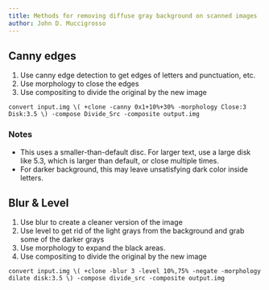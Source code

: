 ```yaml
---
title: Methods for removing diffuse gray background on scanned images
author: John D. Muccigrosso
---
```


## Canny edges

1. Use canny edge detection to get edges of letters and punctuation, etc.
1. Use morphology to close the edges
1. Use compositing to divide the original by the new image

```
convert input.img \( +clone -canny 0x1+10%+30% -morphology Close:3 Disk:3.5 \) -compose Divide_Src -composite output.img
```

### Notes

- This uses a smaller-than-default disc. For larger text, use a large disk like 5.3, which is larger than default, or close multiple times.
- For darker background, this may leave unsatisfying dark color inside letters.

## Blur & Level

1. Use blur to create a cleaner version of the image
1. Use level to get rid of the light grays from the background and grab some of the darker grays
1. Use morphology to expand the black areas.
1. Use compositing to divide the original by the new image

```
convert input.img \( +clone -blur 3 -level 10%,75% -negate -morphology dilate disk:3.5 \) -compose divide_src -composite output.img
```
